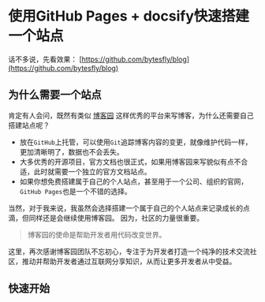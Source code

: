 # 使用GitHub Pages + docsify快速搭建一个站点

话不多说，先看效果： [https://github.com/bytesfly/blog](https://github.com/bytesfly/blog)

## 为什么需要一个站点

肯定有人会问，既然有类似 [博客园](https://www.cnblogs.com/) 这样优秀的平台来写博客，为什么还需要自己搭建站点呢？

- 放在`GitHub`上托管，可以使用`Git`追踪博客内容的变更，就像维护代码一样，更加清晰明了，数据也不会丢失。
- 大多优秀的开源项目，官方文档也很正式，如果用博客园来写貌似有点不合适，此时就需要一个独立的官方文档站点。
- 如果你想免费搭建属于自己的个人站点，甚至用于一个公司、组织的官网，`GitHub Pages`也是一个不错的选择。

当然，对于我来说，我虽然会选择搭建一个属于自己的个人站点来记录成长的点滴，但同样还是会继续使用博客园。 因为，社区的力量很重要。  

> 博客园的使命是帮助开发者用代码改变世界。


这里，再次感谢博客园团队不忘初心，专注于为开发者打造一个纯净的技术交流社区，推动并帮助开发者通过互联网分享知识，从而让更多开发者从中受益。  


## 快速开始


